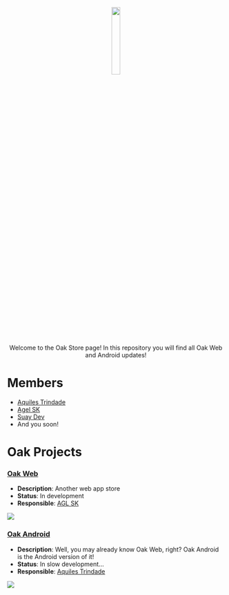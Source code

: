 <div align="center">
  <img width="20%" height="20%" src="https://avatars.githubusercontent.com/u/172158006?s=400&u=bd25903d55ecdd876355368dcc01d420ebd1ac2a&v=4" />
</div>

<div align="center">
   Welcome to the Oak Store page!
   In this repository you will find all Oak Web and Android updates!
</div>

# Members

- [Aquiles Trindade](https://github.com/aquilesTrindade)
- [Agel SK](https://github.com/aglsk)
- [Suay Dev](https://github.com/devsuay)
- And you soon!

# Oak Projects

### [Oak Web](https://github.com/Oak-Store/Oak-Web)
- **Description**: Another web app store
- **Status**: In development
- **Responsible**: [AGL SK](https://github.com/aglsk)
<a href="https://github.com/Oak-Store/Oak-Web/graphs/contributors">
  <img src="https://contrib.rocks/image?repo=Oak-Store/Oak-Web" />
</a>

### [Oak Android](https://github.com/Oak-Store/Oak-Android)
- **Description**: Well, you may already know Oak Web, right? Oak Android is the Android version of it!
- **Status**: In slow development...
- **Responsible**: [Aquiles Trindade](https://github.com/aquilesTrindade)
<a href="https://github.com/Oak-Store/Oak-Android/graphs/contributors">
  <img src="https://contrib.rocks/image?repo=Oak-Store/Oak-Android" />
</a>
</a>
